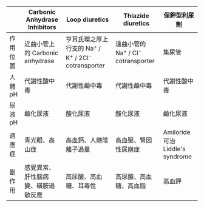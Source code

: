 |          | Carbonic Anhydrase Inhibitors      | Loop diuretics                                                                      | Thiazide diuretics                                       | 保鉀型利尿劑                     |
| -------- | ---------------------------------- | ----------------------------------------------------------------------------------- | -------------------------------------------------------- | -------------------------------- |
| 作用位置 | 近曲小管上的 Carbonic anhydrase    | 亨耳氏環之厚上行支的 Na<sup>+</sup> / K<sup>+</sup> / 2CI<sup>-</sup> cotransporter | 遠曲小管的 Na<sup>+</sup> / CI<sup>-</sup> cotransporter | 集尿管                           |
| 人體pH   | 代謝性酸中毒                       | 代謝性鹼中毒                                                                        | 代謝性鹼中毒                                             | 代謝性酸中毒                     |
| 尿液pH   | 鹼化尿液                           | 酸化尿液                                                                            | 酸化尿液                                                 | 鹼化尿液                         |
| 適應症   | 青光眼、高山症                     | 高血鈣、人體陰離子過量                                                              | 高血壓、腎因性尿崩症                                     | Amiloride 可治 Liddle's syndrome |
| 副作用   | 感覺異常、肝性腦病變、磺胺過敏反應 | 高尿酸、高血糖、耳毒性                                                              | 高尿酸、高血糖、高血脂                                   | 高血鉀                           |



